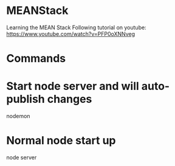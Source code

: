# MEANStack
Learning the MEAN Stack
Following tutorial on youtube: https://www.youtube.com/watch?v=PFP0oXNNveg

# Commands
# Start node server and will auto-publish changes
nodemon 

# Normal node start up
node server 
